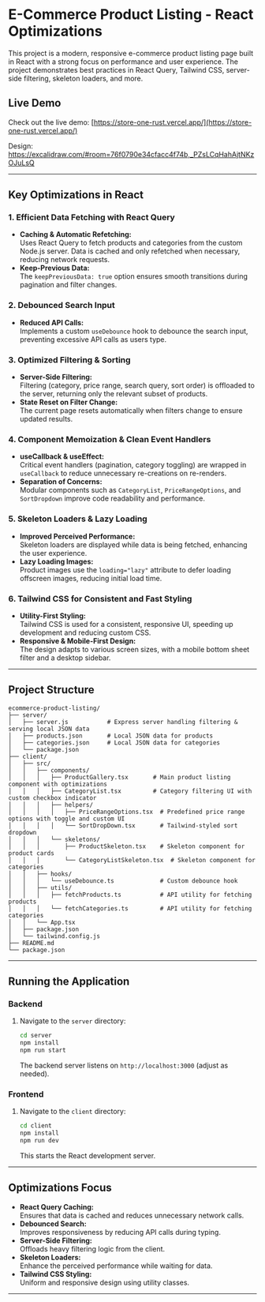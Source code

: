 

# E-Commerce Product Listing - React Optimizations

This project is a modern, responsive e-commerce product listing page built in React with a strong focus on performance and user experience. The project demonstrates best practices in React Query, Tailwind CSS, server-side filtering, skeleton loaders, and more.

## Live Demo

Check out the live demo: [https://store-one-rust.vercel.app/](https://store-one-rust.vercel.app/)

Design: https://excalidraw.com/#room=76f0790e34cfacc4f74b,_PZsLCqHahAjtNKzOJuLsQ

---

## Key Optimizations in React

### 1. Efficient Data Fetching with React Query
- **Caching & Automatic Refetching:**  
  Uses React Query to fetch products and categories from the custom Node.js server. Data is cached and only refetched when necessary, reducing network requests.
- **Keep-Previous Data:**  
  The `keepPreviousData: true` option ensures smooth transitions during pagination and filter changes.

### 2. Debounced Search Input
- **Reduced API Calls:**  
  Implements a custom `useDebounce` hook to debounce the search input, preventing excessive API calls as users type.

### 3. Optimized Filtering & Sorting
- **Server-Side Filtering:**  
  Filtering (category, price range, search query, sort order) is offloaded to the server, returning only the relevant subset of products.
- **State Reset on Filter Change:**  
  The current page resets automatically when filters change to ensure updated results.

### 4. Component Memoization & Clean Event Handlers
- **useCallback & useEffect:**  
  Critical event handlers (pagination, category toggling) are wrapped in `useCallback` to reduce unnecessary re-creations on re-renders.
- **Separation of Concerns:**  
  Modular components such as `CategoryList`, `PriceRangeOptions`, and `SortDropdown` improve code readability and performance.

### 5. Skeleton Loaders & Lazy Loading
- **Improved Perceived Performance:**  
  Skeleton loaders are displayed while data is being fetched, enhancing the user experience.
- **Lazy Loading Images:**  
  Product images use the `loading="lazy"` attribute to defer loading offscreen images, reducing initial load time.

### 6. Tailwind CSS for Consistent and Fast Styling
- **Utility-First Styling:**  
  Tailwind CSS is used for a consistent, responsive UI, speeding up development and reducing custom CSS.
- **Responsive & Mobile-First Design:**  
  The design adapts to various screen sizes, with a mobile bottom sheet filter and a desktop sidebar.

---

## Project Structure

```
ecommerce-product-listing/
├── server/
│   ├── server.js           # Express server handling filtering & serving local JSON data
│   ├── products.json       # Local JSON data for products
│   ├── categories.json     # Local JSON data for categories
│   └── package.json
├── client/
│   ├── src/
│   │   ├── components/
│   │   │   ├── ProductGallery.tsx       # Main product listing component with optimizations
│   │   │   ├── CategoryList.tsx         # Category filtering UI with custom checkbox indicator
│   │   │   ├── helpers/
│   │   │   │   ├── PriceRangeOptions.tsx  # Predefined price range options with toggle and custom UI
│   │   │   │   └── SortDropDown.tsx       # Tailwind-styled sort dropdown
│   │   │   └── skeletons/
│   │   │       ├── ProductSkeleton.tsx    # Skeleton component for product cards
│   │   │       └── CategoryListSkeleton.tsx  # Skeleton component for categories
│   │   ├── hooks/
│   │   │   └── useDebounce.ts             # Custom debounce hook
│   │   ├── utils/
│   │   │   ├── fetchProducts.ts           # API utility for fetching products
│   │   │   └── fetchCategories.ts         # API utility for fetching categories
│   │   └── App.tsx
│   ├── package.json
│   └── tailwind.config.js
├── README.md
└── package.json
```

---

## Running the Application

### Backend
1. Navigate to the `server` directory:
   ```bash
   cd server
   npm install
   npm run start
   ```
   The backend server listens on `http://localhost:3000` (adjust as needed).

### Frontend
1. Navigate to the `client` directory:
   ```bash
   cd client
   npm install
   npm run dev
   ```
   This starts the React development server.

---

## Optimizations Focus

- **React Query Caching:**  
  Ensures that data is cached and reduces unnecessary network calls.
- **Debounced Search:**  
  Improves responsiveness by reducing API calls during typing.
- **Server-Side Filtering:**  
  Offloads heavy filtering logic from the client.
- **Skeleton Loaders:**  
  Enhance the perceived performance while waiting for data.
- **Tailwind CSS Styling:**  
  Uniform and responsive design using utility classes.

---
